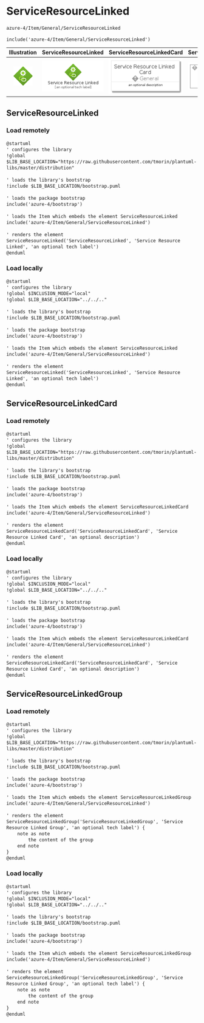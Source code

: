 # ServiceResourceLinked


```text
azure-4/Item/General/ServiceResourceLinked
```

```text
include('azure-4/Item/General/ServiceResourceLinked')
```



| Illustration | ServiceResourceLinked | ServiceResourceLinkedCard | ServiceResourceLinkedGroup |
| :---: | :---: | :---: | :---: |
| ![illustration for Illustration](../../../azure-4/Item/General/ServiceResourceLinked.png) | ![illustration for ServiceResourceLinked](../../../azure-4/Item/General/ServiceResourceLinked.Local.png) | ![illustration for ServiceResourceLinkedCard](../../../azure-4/Item/General/ServiceResourceLinkedCard.Local.png) | ![illustration for ServiceResourceLinkedGroup](../../../azure-4/Item/General/ServiceResourceLinkedGroup.Local.png) |




## ServiceResourceLinked

### Load remotely
```plantuml
@startuml
' configures the library
!global $LIB_BASE_LOCATION="https://raw.githubusercontent.com/tmorin/plantuml-libs/master/distribution"

' loads the library's bootstrap
!include $LIB_BASE_LOCATION/bootstrap.puml

' loads the package bootstrap
include('azure-4/bootstrap')

' loads the Item which embeds the element ServiceResourceLinked
include('azure-4/Item/General/ServiceResourceLinked')

' renders the element
ServiceResourceLinked('ServiceResourceLinked', 'Service Resource Linked', 'an optional tech label')
@enduml
```

### Load locally
```plantuml
@startuml
' configures the library
!global $INCLUSION_MODE="local"
!global $LIB_BASE_LOCATION="../../.."

' loads the library's bootstrap
!include $LIB_BASE_LOCATION/bootstrap.puml

' loads the package bootstrap
include('azure-4/bootstrap')

' loads the Item which embeds the element ServiceResourceLinked
include('azure-4/Item/General/ServiceResourceLinked')

' renders the element
ServiceResourceLinked('ServiceResourceLinked', 'Service Resource Linked', 'an optional tech label')
@enduml
```

## ServiceResourceLinkedCard

### Load remotely
```plantuml
@startuml
' configures the library
!global $LIB_BASE_LOCATION="https://raw.githubusercontent.com/tmorin/plantuml-libs/master/distribution"

' loads the library's bootstrap
!include $LIB_BASE_LOCATION/bootstrap.puml

' loads the package bootstrap
include('azure-4/bootstrap')

' loads the Item which embeds the element ServiceResourceLinkedCard
include('azure-4/Item/General/ServiceResourceLinked')

' renders the element
ServiceResourceLinkedCard('ServiceResourceLinkedCard', 'Service Resource Linked Card', 'an optional description')
@enduml
```

### Load locally
```plantuml
@startuml
' configures the library
!global $INCLUSION_MODE="local"
!global $LIB_BASE_LOCATION="../../.."

' loads the library's bootstrap
!include $LIB_BASE_LOCATION/bootstrap.puml

' loads the package bootstrap
include('azure-4/bootstrap')

' loads the Item which embeds the element ServiceResourceLinkedCard
include('azure-4/Item/General/ServiceResourceLinked')

' renders the element
ServiceResourceLinkedCard('ServiceResourceLinkedCard', 'Service Resource Linked Card', 'an optional description')
@enduml
```

## ServiceResourceLinkedGroup

### Load remotely
```plantuml
@startuml
' configures the library
!global $LIB_BASE_LOCATION="https://raw.githubusercontent.com/tmorin/plantuml-libs/master/distribution"

' loads the library's bootstrap
!include $LIB_BASE_LOCATION/bootstrap.puml

' loads the package bootstrap
include('azure-4/bootstrap')

' loads the Item which embeds the element ServiceResourceLinkedGroup
include('azure-4/Item/General/ServiceResourceLinked')

' renders the element
ServiceResourceLinkedGroup('ServiceResourceLinkedGroup', 'Service Resource Linked Group', 'an optional tech label') {
    note as note
        the content of the group
    end note
}
@enduml
```

### Load locally
```plantuml
@startuml
' configures the library
!global $INCLUSION_MODE="local"
!global $LIB_BASE_LOCATION="../../.."

' loads the library's bootstrap
!include $LIB_BASE_LOCATION/bootstrap.puml

' loads the package bootstrap
include('azure-4/bootstrap')

' loads the Item which embeds the element ServiceResourceLinkedGroup
include('azure-4/Item/General/ServiceResourceLinked')

' renders the element
ServiceResourceLinkedGroup('ServiceResourceLinkedGroup', 'Service Resource Linked Group', 'an optional tech label') {
    note as note
        the content of the group
    end note
}
@enduml
```

